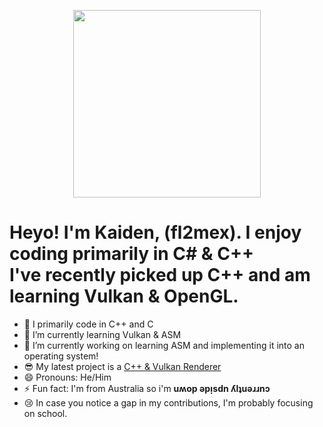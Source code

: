 <p align="center"><img src="img.gif" width="300" height="300"/></p>
<h1>Heyo! I'm Kaiden, (fl2mex). I enjoy coding primarily in C# & C++<br>
I've recently picked up C++ and am learning Vulkan & OpenGL.</h1>

- 🔭 I primarily code in C++ and C
- 🌱 I’m currently learning Vulkan & ASM
- 🤔 I’m currently working on learning ASM and implementing it into an operating system!
- 😎 My latest project is a [C++ & Vulkan Renderer](https://github.com/fl2mex/vkEngine)
- 😄 Pronouns: He/Him
- ⚡ Fun fact: I'm from Australia so i'm **uʍop ǝpᴉsdn ʎlʇuǝɹɹnɔ**
- 😢 In case you notice a gap in my contributions, I'm probably focusing on school.
